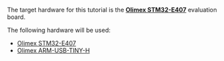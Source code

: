 The target hardware for this tutorial is the
**[Olimex STM32-E407](https://www.olimex.com/Products/ARM/ST/STM32-E407/open-source-hardware)** evaluation board.

The following hardware will be used:

* [Olimex STM32-E407](https://www.olimex.com/Products/ARM/ST/STM32-E407/open-source-hardware)
* [Olimex ARM-USB-TINY-H](https://www.olimex.com/Products/ARM/JTAG/ARM-USB-TINY-H/)